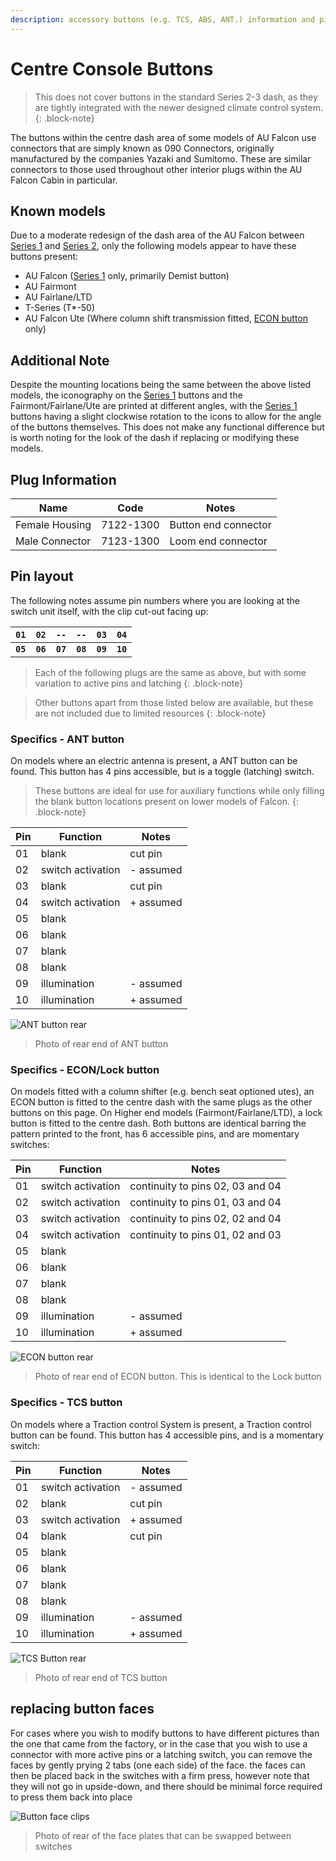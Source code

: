 ```yaml
---
description: accessory buttons (e.g. TCS, ABS, ANT.) information and pinouts
---
```


# Centre Console Buttons

> This does not cover buttons in the standard Series 2-3 dash, as they are tightly integrated with the newer designed climate control system.
{: .block-note}

The buttons within the centre dash area of some models of AU Falcon use connectors that are simply known as 090 Connectors, originally manufactured by the companies Yazaki and Sumitomo. These are similar connectors to those used throughout other interior plugs within the AU Falcon Cabin in particular.

## Known models

Due to a moderate redesign of the dash area of the AU Falcon between [Series 1](../../Miscellaneous/SeriesInformation/SeriesInformation.md#series-1) and [Series 2](../../Miscellaneous/SeriesInformation/SeriesInformation.md#series-2), only the following models appear to have these buttons present:

- AU Falcon ([Series 1](../../Miscellaneous/SeriesInformation/SeriesInformation.md#series-1) only, primarily Demist button)
- AU Fairmont
- AU Fairlane/LTD
- T-Series (T*-50)
- AU Falcon Ute (Where column shift transmission fitted, [ECON button](#specifics---econlock-button) only)

## Additional Note

Despite the mounting locations being the same between the above listed models, the iconography on the [Series 1](../../Miscellaneous/SeriesInformation/SeriesInformation.md#series-1) buttons and the Fairmont/Fairlane/Ute are printed at different angles, with the [Series 1](../../Miscellaneous/SeriesInformation/SeriesInformation.md#series-1) buttons having a slight clockwise rotation to the icons to allow for the angle of the buttons themselves. This does not make any functional difference but is worth noting for the look of the dash if replacing or modifying these models.

<!-- TODO add photo and pinout of demister button(s) -->

## Plug Information

| Name | Code | Notes |
| --- | --- | --- |
| Female Housing | 7122-1300 | Button end connector |
| Male Connector | 7123-1300 | Loom end connector |

## Pin layout
The following notes assume pin numbers where you are looking at the switch unit itself, with the clip cut-out facing up:

| `01` | `02` | `--` | `--` | `03` | `04` |
| -- | -- | -- | -- | -- | -- |
| **`05`** | **`06`** | **`07`** | **`08`** | **`09`** | **`10`** |

> Each of the following plugs are the same as above, but with some variation to active pins and latching
{: .block-note}

> Other buttons apart from those listed below are available, but these are not included due to limited resources
{: .block-note}

### Specifics - ANT button
On models where an electric antenna is present, a ANT button can be found. This button has 4 pins accessible, but is a toggle (latching) switch.

> These buttons are ideal for use for auxiliary functions while only filling the blank button locations present on lower models of Falcon.
{: .block-note}

| Pin | Function | Notes |
| --- | --- | --- |
| 01 | blank | cut pin |
| 02 | switch activation | - assumed |
| 03 | blank | cut pin |
| 04 | switch activation | + assumed |
| 05 | blank | |
| 06 | blank | |
| 07 | blank | |
| 08 | blank | |
| 09 | illumination | - assumed |
| 10 | illumination | + assumed |

![ANT button rear](./ant-rear.jpg)

> Photo of rear end of ANT button

### Specifics - ECON/Lock button
On models fitted with a column shifter (e.g. bench seat optioned utes), an ECON button is fitted to the centre dash with the same plugs as the other buttons on this page. On Higher end models (Fairmont/Fairlane/LTD), a lock button is fitted to the centre dash. Both buttons are identical barring the pattern printed to the front, has 6 accessible pins, and are momentary switches:

| Pin | Function | Notes |
| --- | --- | --- |
| 01 | switch activation | continuity to pins 02, 03 and 04 |
| 02 | switch activation | continuity to pins 01, 03 and 04 |
| 03 | switch activation | continuity to pins 02, 02 and 04 |
| 04 | switch activation | continuity to pins 01, 02 and 03 |
| 05 | blank | |
| 06 | blank | |
| 07 | blank | |
| 08 | blank | |
| 09 | illumination | - assumed |
| 10 | illumination | + assumed |

![ECON button rear](./econ-rear.jpg)

> Photo of rear end of ECON button. This is identical to the Lock button

### Specifics - TCS button
On models where a Traction control System is present, a Traction control button can be found. This button has 4 accessible pins, and is a momentary switch:

| Pin | Function | Notes |
| --- | --- | --- |
| 01 | switch activation | - assumed |
| 02 | blank | cut pin |
| 03 | switch activation | + assumed |
| 04 | blank | cut pin |
| 05 | blank | |
| 06 | blank | |
| 07 | blank | |
| 08 | blank | |
| 09 | illumination | - assumed |
| 10 | illumination | + assumed |

![TCS Button rear](./tcs-rear.jpg)

> Photo of rear end of TCS button

## replacing button faces
For cases where you wish to modify buttons to have different pictures than the one that came from the factory, or in the case that you wish to use a connector with more active pins or a latching switch, you can remove the faces by gently prying 2 tabs (one each side) of the face. the faces can then be placed back in the switches with a firm press, however note that they will not go in upside-down, and there should be minimal force required to press them back into place

![Button face clips](./button-face-clips.jpg)

> Photo of rear of the face plates that can be swapped between switches